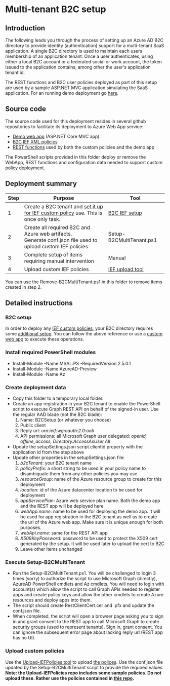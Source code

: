 # Multi-tenant B2C setup
## Introduction
The following leads you through the process of setting up an Azure AD B2C directory to provide identity (authentication) support for a multi-tenant SaaS application. A single B2C directory is used to maintain each users membership of an application tenant. Once a user authenticates, using either a local B2C account or a federated social or work account, the token issued to the application contains, among other the user's application tenant id.

The REST functions and B2C user policies deployed as part of this setup are used by a sample ASP.NET MVC application simulating the SaaS application. For an running demo deployment go [here](https://b2cmultitenant.azurewebsites.net).

## Source code
The source code used for this deployment resides in several github repositories to facilitate its deployment to Azure Web App service:
- [Demo web app](https://github.com/mrochon/b2c-mt-webapp) (ASP.NET Core MVC app).
- [B2C IEF XML policies](https://github.com/mrochon/b2csamples/tree/master/Policies/MultiTenant) 
- [REST functions](https://github.com/mrochon/b2c-mt-rest) used by both the custom policies and the demo app

The PowerShell scripts provided in this folder deploy or remove the WebApp, REST functions and configuration data needed to support custom policy deployment.

## Deployment summary

| Step  | Purpose  | Tool  |
|---|---|---|
| 1  | Create a B2C tenant and [set it up for IEF custom policy](https://docs.microsoft.com/en-us/azure/active-directory-b2c/custom-policy-get-started?tabs=applications) use. This is once only task. |  [B2C IEF setup](https://b2ciefsetup.azurewebsites.net/) |
| 2  | Create all required B2C and Azure web artifacts.</br>Generate conf.json file used to upload custom IEF policies.  |  Setup-B2CMultiTenant.ps1 |
| 3  | Complete setup of items requiring manual intervention  | Manual  |
| 4 | Upload custom IEF policies |  [IEF upload tool](https://github.com/mrochon/b2cief-upload) |

You can use the Remove-B2CMultiTenant.ps1 in this folder to remove items created in step 2.


## Detailed instructions

### B2C setup
In order to deploy any [IEF custom policies](https://docs.microsoft.com/en-us/azure/active-directory-b2c/custom-policy-overview), your B2C directory requires some [additional setup](https://docs.microsoft.com/en-us/azure/active-directory-b2c/custom-policy-get-started?tabs=applications). You can follow the above reference or use a [custom web app](https://b2ciefsetup.azurewebsites.net/) to execute these operations.


### Install required PowerShell modules
- Install-Module -Name MSAL.PS -RequiredVersion 2.5.0.1
- Install-Module -Name AzureAD-Preview
- Install-Module -Name Az

### Create deployment data
- Copy this folder to a temporary local folder.
- Create an app registration in your B2C tenant to enable the PowerShell script to execute Graph REST API on behalf of the signed-in user. Use the regular AAD blade (not the B2C blade):
    1. Name: B2CSetup (or whatever you choose)
    2. Public client
    3. Reply url: *urn:ietf:wg:oauth:2.0:oob*
    4. API permissions: all Microsoft Graph user delegated: *openid, offline_access, Directory.AccessAsUser.All*
- Update the setupSettings.json script.clientId property with the application id from the step above
- Update other properties in the setupSettings.json file:
    1. *b2cTenant*: your B2C tenant name 
    2. *policyPrefix*: a short string to be used in your policy name to disambiguate them from any other policies you may use
    3. *resourceGroup*: name of the Azure resource group to create for this deployment
    4. *location*: id of the Azure datacenter location to be used for deployment
    5. *appServicePlan*: Azure web service plan name. Both the demo app and the REST app will be deployed here
    6. *webApp.name*: name to be used for deploying the demo app. It will be used for app registration in the B2C tenant as well as to create the url of the Azure web app. Make sure it is unique enough for both purposes.
    7. *webApi.name*: same for the REST API app
    8. *X509KeyPassword*: password to be used to protect the X509 cert generated by the setup. It will be used later to upload the cert to B2C
    9. Leave other items unchanged

### Execute Setup-B2CMultiTenant
- Run the Setup-B2CMultiTenant.ps1. You will be challenged to login 3 times (sorry) to authorize the script to use Microsoft Graph (directly), AzureAD PowerShell cmdlets and Az cmdlets. You will need to login with account(s) which allow the script to call Graph APIs needed to register apps and create policy keys and allow the other cmdlets to create Azure resources and deploy apps into them.
- The script should create RestClientCert.cer and .pfx and update the conf.json file. 
- When completed, the script will open a browser page asking you to sign in and grant consent to the REST app to call Microsoft Graph to create security groups (used to represent tenants). Sign in, grant consent. You can ignore the subsequent error page about lacking reply url (REST app has no UI).

### Upload custom policies

Use the [Upload-IEFPolicies tool](https://github.com/mrochon/b2cief-upload) to upload [the polices](https://github.com/mrochon/b2csamples/tree/master/Policies/MultiTenant). Use the conf.json file updated by the Setup-B2CMultiTenant script to provide the required values. **Note: the Upload-IEFPolicies repo includes some sample policies. Do not upload these. Rather use the policies contained in [this repo](https://github.com/mrochon/b2csamples/tree/master/Policies/MultiTenant).**

